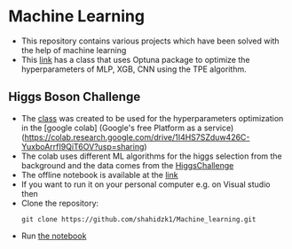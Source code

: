 # Machine Learning
- This repository contains various projects which have been solved with the help of machine learning
- This [link](https://github.com/shahidzk1/Machine_learning/blob/main/HP_OPT_class/HP_OPT_class_code.py) has a class that uses Optuna package to optimize the hyperparameters of MLP, XGB, CNN using the TPE algorithm.

## Higgs Boson Challenge
  - The [class](https://github.com/shahidzk1/Machine_learning/blob/main/HP_OPT_class/HP_OPT_class_code.py) was created to be used for the hyperparameters optimization in the [google colab] (Google's free Platform as a service)(https://colab.research.google.com/drive/1I4HS7SZduw426C-YuxboArrfI9QiT6OV?usp=sharing)
  - The colab uses different ML algorithms for the higgs selection from the background and the data comes from the [HiggsChallenge](https://www.kaggle.com/competitions/higgs-boson/data)
  - The offline notebook is available at the [link](https://github.com/shahidzk1/HP_OPT/blob/main/Higgs_challenge/HiggsBosonChallenge.ipynb)
  - If you want to run it on your personal computer e.g. on Visual studio then
  - Clone the repository:
      ```
      git clone https://github.com/shahidzk1/Machine_learning.git
      ```
  - Run [the notebook](https://github.com/shahidzk1/Machine_learning/blob/main/Higgs_challenge/HiggsBosonChallenge_personal_PC.ipynb)
